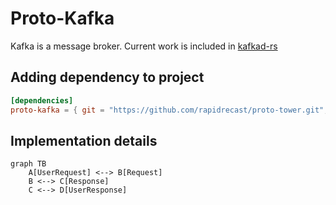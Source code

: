 # Proto-Kafka

Kafka is a message broker.
Current work is included in [kafkad-rs](https://github.com/rapidrecast/kafkad-rs)

## Adding dependency to project

```toml
[dependencies]
proto-kafka = { git = "https://github.com/rapidrecast/proto-tower.git", subdir = "proto-kafka" }
```

## Implementation details

```mermaid
graph TB
    A[UserRequest] <--> B[Request]
    B <--> C[Response]
    C <--> D[UserResponse]

```